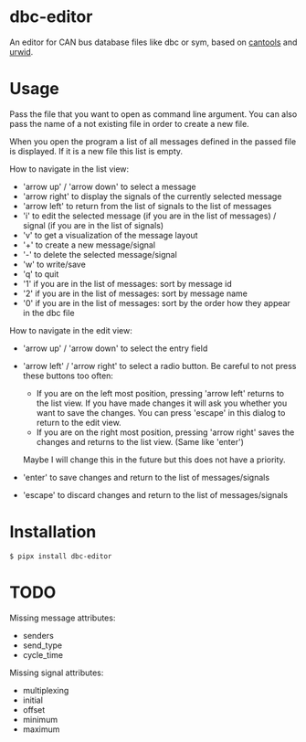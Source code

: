 # dbc-editor

An editor for CAN bus database files like dbc or sym,
based on [cantools](https://github.com/cantools/cantools) and [urwid](http://urwid.org/).


# Usage

Pass the file that you want to open as command line argument.
You can also pass the name of a not existing file in order to create a new file.

When you open the program a list of all messages defined in the passed file is displayed.
If it is a new file this list is empty.

How to navigate in the list view:
- 'arrow up' / 'arrow down' to select a message
- 'arrow right' to display the signals of the currently selected message
- 'arrow left' to return from the list of signals to the list of messages
- 'i' to edit the selected message (if you are in the list of messages) / signal (if you are in the list of signals)
- 'v' to get a visualization of the message layout
- '+' to create a new message/signal
- '-' to delete the selected message/signal
- 'w' to write/save
- 'q' to quit
- '1' if you are in the list of messages: sort by message id
- '2' if you are in the list of messages: sort by message name
- '0' if you are in the list of messages: sort by the order how they appear in the dbc file

How to navigate in the edit view:
- 'arrow up' / 'arrow down' to select the entry field
- 'arrow left' / 'arrow right' to select a radio button.
  Be careful to not press these buttons too often:

  - If you are on the left most position, pressing 'arrow left' returns to the list view. If you have made changes it will ask you whether you want to save the changes. You can press 'escape' in this dialog to return to the edit view.
  - If you are on the right most position, pressing 'arrow right' saves the changes and returns to the list view. (Same like 'enter')

  Maybe I will change this in the future but this does not have a priority.

- 'enter' to save changes and return to the list of messages/signals
- 'escape' to discard changes and return to the list of messages/signals


# Installation

```
$ pipx install dbc-editor
```

# TODO

Missing message attributes:
- senders
- send_type
- cycle_time

Missing signal attributes:
- multiplexing
- initial
- offset
- minimum
- maximum
